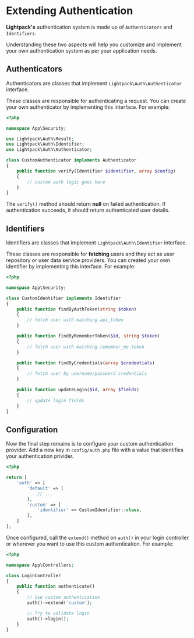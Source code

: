 # Extending Authentication

**Lightpack's** authentication system is made up of `Authenticators` and `Identifiers`. 

Understanding these two aspects will help you customize and implement your own authentication system as per your application needs. 

## Authenticators

Authenticators are classes that implement `Lightpack\Auth\Authenticator` interface. 

These classes are responsible for authenticating a request. You can create your own authenticator by implementing this interface. For example:

```php
<?php

namespace App\Security;

use Lightpack\Auth\Result;
use Lightpack\Auth\Identifier;
use Lightpack\Auth\Authenticator;

class CustomAuthenticator implements Authenticator
{
    public function verify(Identifier $identifier, array $config)
    {
        // custom auth logic goes here
    }
}
```

The `verify()` method should return **null** on failed authentication. If authentication succeeds, it should return authenticated user details.

## Identifiers

Identifiers are classes that implement `Lightpack\Auth\Identifier` interface.

These classes are responsible for **fetching** users and they act as user repository or user data service providers. You can created your own identifier by implementing this interface. For example:

```php
<?php

namespace App\Security;

class CustomIdentifier implements Identifier
{
    public function findByAuthToken(string $token)
    {
        // fetch user with matching api_token
    }

    public function findByRememberToken($id, string $token)
    {
        // fetch user with matching remember_me token
    }

    public function findByCredentials(array $credentials)
    {
        // fetch user by username/password credentials
    }

    public function updateLogin($id, array $fields)
    {
        // update login fields 
    }
}
```

## Configuration

Now the final step remains is to configure your custom authentication provider. Add a new key in `config/auth.php` file
with a value that identifies your authentication privider.

```php
<?php

return [
    'auth' => [
        'default' => [
            // ...
        ],
        'custom' => [
            'identifier' => CustomIdentifier::class,
        ],
    ]
];
```

Once configured, call the `extend()` method on `auth()` in your login controller or wherever you want to use this custom authentication. For example:

```php
<?php 

namespace App\Controllers;

class LoginController
{
    public function authenticate()
    {
        // Use custom authentication
        auth()->extend('custom');

        // Try to validate login
        auth()->login();
    }
}
```